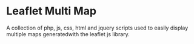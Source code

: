 Leaflet Multi Map
=======================
A collection of php, js, css, html and jquery scripts used to easily display multiple maps generatedwith the leaflet js library.
